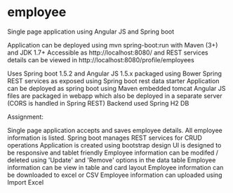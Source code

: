 # employee
Single page application using Angular JS and Spring boot

Application can be deployed using mvn spring-boot:run with Maven (3+) and JDK 1.7+
Accessible as http://localhost:8080/ and REST services details can be viewed in http://localhost:8080/profile/employees

Uses Spring boot 1.5.2 and Angular JS 1.5.x packaged using Bower
Spring REST services as exposed using Spring boot rest data starter
Application can be deployed as spring boot using Maven embedded tomcat
Angular JS files are packaged in webapp which also be deployed in a separate server (CORS is handled in Spring REST)
Backend used Spring H2 DB

Assignment:

Single page application accepts and saves employee details. All employee information is listed.
Spring boot manages REST services for CRUD operations
Application is created using bootstrap design
UI is designed to be responsive and tablet friendly
Employee information can be modifed / deleted using  'Update' and 'Remove' options in the data table
Employee information can be view in table and card layout
Employee information can be downloaded to excel or CSV
Employee information can uploaded using Import Excel
